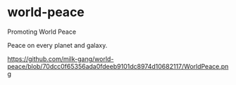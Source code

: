 # world-peace
Promoting World Peace

Peace on every planet and galaxy.

https://github.com/milk-gang/world-peace/blob/70dcc0f65356ada0fdeeb9101dc8974d10682117/WorldPeace.png
